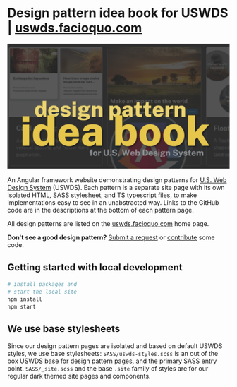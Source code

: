 # Design pattern idea book for USWDS | [uswds.facioquo.com](https://uswds.facioquo.com)

[![website screenshot](/src/assets/social/social-card.png)](https://uswds.facioquo.com)

An Angular framework website demonstrating design patterns for [U.S. Web Design System](https://designsystem.digital.gov) (USWDS).  Each pattern is a separate site page with its own isolated HTML, SASS stylesheet, and TS typescript files, to make implementations easy to see in an unabstracted way.  Links to the GitHub code are in the descriptions at the bottom of each pattern page.

All design patterns are listed on the [uswds.facioquo.com](https://uswds.facioquo.com) home page.

**Don't see a good design pattern?**  [Submit a request](https://github.com/facioquo/uswds-design-patterns/issues/new/choose) or [contribute](https://github.com/facioquo/.github/blob/main/CONTRIBUTING.md) some code.

## Getting started with local development

```bash
# install packages and 
# start the local site
npm install
npm start
```

## We use base stylesheets

Since our design pattern pages are isolated and based on default USWDS styles, we use base stylesheets: `SASS/uswds-styles.scss` is an out of the box USWDS base for design pattern pages, and the primary SASS entry point.  `SASS/_site.scss` and the base `.site` family of styles are for our regular dark themed site pages and components.
